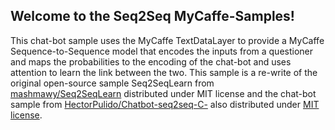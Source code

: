 <H2>Welcome to the Seq2Seq MyCaffe-Samples!</H2>

This chat-bot sample uses the MyCaffe TextDataLayer to provide a MyCaffe Sequence-to-Sequence model that encodes the inputs from a questioner and maps the probabilities to the encoding
of the chat-bot and uses attention to learn the link between the two.  This sample is a re-write of the original open-source sample Seq2SeqLearn from 
[mashmawy/Seq2SeqLearn](https://github.com/mashmawy/Seq2SeqLearn) distributed under MIT license and the chat-bot sample from
[HectorPulido/Chatbot-seq2seq-C-](https://github.com/HectorPulido/Chatbot-seq2seq-C-) also distributed under [MIT license](https://github.com/HectorPulido/Chatbot-seq2seq-C-/blob/master/LICENSE).


